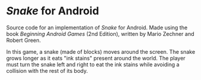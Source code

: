 # *Snake* for Android

Source code for an implementation of *Snake* for Android.
Made using the book *Beginning Android Games* (2nd Edition), written by Mario Zechner and Robert Green.

In this game, a snake (made of blocks) moves around the screen. The snake grows longer as it eats "ink stains" present around the world. The player must turn the snake left and right to eat the ink stains while avoiding a collision with the rest of its body.
